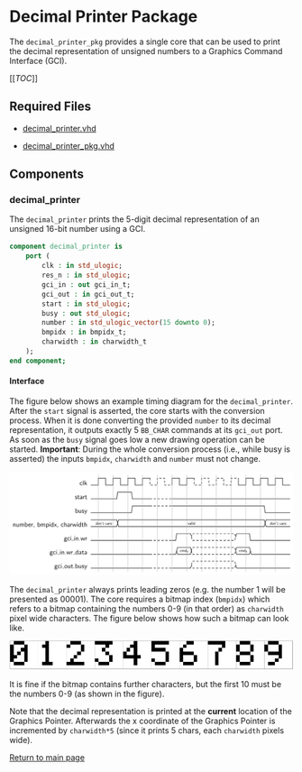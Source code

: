 
# Decimal Printer Package
The `decimal_printer_pkg` provides a single core that can be used to print the decimal representation of unsigned numbers to a Graphics Command Interface (GCI).


[[_TOC_]]

## Required Files

- [decimal_printer.vhd](src/decimal_printer.vhd)

- [decimal_printer_pkg.vhd](src/decimal_printer_pkg.vhd)

## Components

### decimal_printer
The `decimal_printer` prints the 5-digit decimal representation of an unsigned 16-bit number using a GCI.


```vhdl
component decimal_printer is
	port (
		clk : in std_ulogic;
		res_n : in std_ulogic;
		gci_in : out gci_in_t;
		gci_out : in gci_out_t;
		start : in std_ulogic;
		busy : out std_ulogic;
		number : in std_ulogic_vector(15 downto 0);
		bmpidx : in bmpidx_t;
		charwidth : in charwidth_t
	);
end component;
```


#### Interface

The figure below shows an example timing diagram for the `decimal_printer`.
After the `start` signal is asserted, the core starts with the conversion process.
When it is done converting the provided `number` to its decimal representation, it outputs exactly 5 `BB_CHAR` commands at its `gci_out` port.
As soon as the `busy` signal goes low a new drawing operation can be started.
**Important**: During the whole conversion process (i.e., while busy is asserted) the inputs `bmpidx`, `charwidth` and `number` must not change.


![`decimal_printer` example timing diagram](.mdata/decimal_printer_timing.svg)

The `decimal_printer` always prints leading zeros (e.g. the number 1 will be presented as 00001).
The core requires a bitmap index (`bmpidx`) which refers to a bitmap containing the numbers 0-9 (in that order) as `charwidth` pixel wide characters.
The figure below shows how such a bitmap can look like.


![Example font bitmap with 8 pixel wide characters](.mdata/example_bitmap.svg)

It is fine if the bitmap contains further characters, but the first 10 must be the numbers 0-9 (as shown in the figure).


Note that the decimal representation is printed at the **current** location of the Graphics Pointer.
Afterwards the x coordinate of the Graphics Pointer is incremented by `charwidth*5` (since it prints 5 chars, each `charwidth` pixels wide).




[Return to main page](../../README.md)
